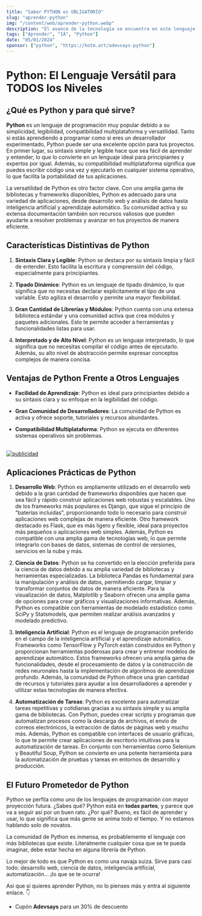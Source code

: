 ```yaml
---
title: "Saber PYTHON es OBLIGATORIO"
slug: "aprender-python"
img: "/content/web/aprender-python.webp"
description: "El avance de la tecnología se encuentra en este lenguaje: Python. Datos, análisis, IA. Si no te quieres quedar atrás..."
tags: ["Aprender", "IA", "Python"]
date: "05/01/2024"
sponsor: ["python", "https://hotm.art/adevsays-python"]
---
```


# Python: El Lenguaje Versátil para TODOS los Niveles

## ¿Qué es Python y para qué sirve?

**Python** es un lenguaje de programación muy popular debido a su simplicidad, legibilidad, compatibilidad multiplataforma y versatilidad. Tanto si estás aprendiendo a programar como si eres un desarrollador experimentado, Python puede ser una excelente opción para tus proyectos.
En primer lugar, su sintaxis simple y legible hace que sea fácil de aprender y entender, lo que lo convierte en un lenguaje ideal para principiantes y expertos por igual. Además, su compatibilidad multiplataforma significa que puedes escribir código una vez y ejecutarlo en cualquier sistema operativo, lo que facilita la portabilidad de tus aplicaciones.

La versatilidad de Python es otro factor clave. Con una amplia gama de bibliotecas y frameworks disponibles, Python es adecuado para una variedad de aplicaciones, desde desarrollo web y análisis de datos hasta inteligencia artificial y aprendizaje automático. Su comunidad activa y su extensa documentación también son recursos valiosos que pueden ayudarte a resolver problemas y avanzar en tus proyectos de manera eficiente.

## Características Distintivas de Python

1. **Sintaxis Clara y Legible**: Python se destaca por su sintaxis limpia y fácil de entender. Esto facilita la escritura y comprensión del código, especialmente para principiantes.

2. **Tipado Dinámico**: Python es un lenguaje de tipado dinámico, lo que significa que no necesitas declarar explícitamente el tipo de una variable. Esto agiliza el desarrollo y permite una mayor flexibilidad.

3. **Gran Cantidad de Librerías y Módulos**: Python cuenta con una extensa biblioteca estándar y una comunidad activa que crea módulos y paquetes adicionales. Esto te permite acceder a herramientas y funcionalidades listas para usar.

4. **Interpretado y de Alto Nivel**: Python es un lenguaje interpretado, lo que significa que no necesitas compilar el código antes de ejecutarlo. Además, su alto nivel de abstracción permite expresar conceptos complejos de manera concisa.

## Ventajas de Python Frente a Otros Lenguajes

- **Facilidad de Aprendizaje**: Python es ideal para principiantes debido a su sintaxis clara y su enfoque en la legibilidad del código.

- **Gran Comunidad de Desarrolladores**: La comunidad de Python es activa y ofrece soporte, tutoriales y recursos abundantes.

- **Compatibilidad Multiplataforma**: Python se ejecuta en diferentes sistemas operativos sin problemas.
<br/>

<a href="https://hotm.art/adevsays-python" target="_blank" rel="noreel nofollow">
    <img alt="publicidad" src="/banners/content/python.webp"/>
</a>

<br/>

## Aplicaciones Prácticas de Python

1. **Desarrollo Web**: Python es ampliamente utilizado en el desarrollo web debido a la gran cantidad de frameworks disponibles que hacen que sea fácil y rápido construir aplicaciones web robustas y escalables. Uno de los frameworks más populares es Django, que sigue el principio de "baterías incluidas", proporcionando todo lo necesario para construir aplicaciones web complejas de manera eficiente. Otro framework destacado es Flask, que es más ligero y flexible, ideal para proyectos más pequeños o aplicaciones web simples. Además, Python es compatible con una amplia gama de tecnologías web, lo que permite integrarlo con bases de datos, sistemas de control de versiones, servicios en la nube y más.

2. **Ciencia de Datos**: Python se ha convertido en la elección preferida para la ciencia de datos debido a su amplia variedad de bibliotecas y herramientas especializadas. La biblioteca Pandas es fundamental para la manipulación y análisis de datos, permitiendo cargar, limpiar y transformar conjuntos de datos de manera eficiente. Para la visualización de datos, Matplotlib y Seaborn ofrecen una amplia gama de opciones para crear gráficos y visualizaciones informativas. Además, Python es compatible con herramientas de modelado estadístico como SciPy y Statsmodels, que permiten realizar análisis avanzados y modelado predictivo.

3. **Inteligencia Artificial**: Python es el lenguaje de programación preferido en el campo de la inteligencia artificial y el aprendizaje automático. Frameworks como TensorFlow y PyTorch están construidos en Python y proporcionan herramientas poderosas para crear y entrenar modelos de aprendizaje automático. Estos frameworks ofrecen una amplia gama de funcionalidades, desde el procesamiento de datos y la construcción de redes neuronales hasta la implementación de algoritmos de aprendizaje profundo. Además, la comunidad de Python ofrece una gran cantidad de recursos y tutoriales para ayudar a los desarrolladores a aprender y utilizar estas tecnologías de manera efectiva.

4. **Automatización de Tareas**: Python es excelente para automatizar tareas repetitivas y cotidianas gracias a su sintaxis simple y su amplia gama de bibliotecas. Con Python, puedes crear scripts y programas que automatizan procesos como la descarga de archivos, el envío de correos electrónicos, la extracción de datos de páginas web y mucho más. Además, Python es compatible con interfaces de usuario gráficas, lo que te permite crear aplicaciones de escritorio intuitivas para la automatización de tareas. En conjunto con herramientas como Selenium y Beautiful Soup, Python se convierte en una potente herramienta para la automatización de pruebas y tareas en entornos de desarrollo y producción.

## El Futuro Prometedor de Python

Python se perfila como uno de los lenguajes de programación con mayor proyección futura. ¿Sabes qué? Python está en **todas partes**, y parece que va a seguir así por un buen rato. ¿Por qué? Bueno, es fácil de aprender y usar, lo que significa que más gente se anima todo el tiempo. Y no estamos hablando solo de novatos.

La comunidad de Python es inmensa, es probablemente el lenguaje con más bibliotecas que existe. Literalmente cualquier cosa que se te pueda imaginar, debe estar hecha en alguna librería de Python.

Lo mejor de todo es que Python es como una navaja suiza. Sirve para casi todo: desarrollo web, ciencia de datos, inteligencia artificial, automatización... ¡lo que se te ocurra! 

Así que si quieres aprender Python, no lo pienses más y entra al siguiente enlace. 👇
- Cupón **Adevsays** para un 30% de descuento